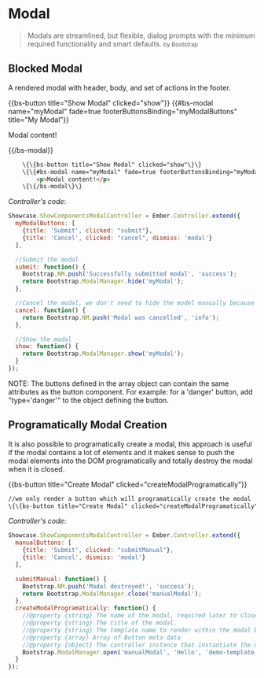 # Modal

> Modals are streamlined, but flexible, dialog prompts with the minimum required functionality and smart defaults.
<small>by Bootstrap</small>

## Blocked Modal

A rendered modal with header, body, and set of actions in the footer.

<div class="bs-example">
    {{bs-button title="Show Modal" clicked="show"}}
    {{#bs-modal name="myModal" fade=true footerButtonsBinding="myModalButtons" title="My Modal"}}
        <p>Modal content!</p>
    {{/bs-modal}}
</div>

``` html
    \{\{bs-button title="Show Modal" clicked="show"\}\}
    \{\{#bs-modal name="myModal" fade=true footerButtonsBinding="myModalButtons" title="My Modal"\}\}
        <p>Modal content!</p>
    \{\{/bs-modal\}\}
```

_Controller's code_:

``` javascript
Showcase.ShowComponentsModalController = Ember.Controller.extend({
  myModalButtons: [
    {title: 'Submit', clicked: "submit"},
    {title: 'Cancel', clicked: "cancel", dismiss: 'modal'}
  ],

  //Submit the modal
  submit: function() {
    Bootstrap.NM.push('Successfully submitted modal', 'success');
    return Bootstrap.ModalManager.hide('myModal');
  },

  //Cancel the modal, we don't need to hide the model manually because we set {..., dismiss: 'modal'} on the button meta data
  cancel: function() {
    return Bootstrap.NM.push('Modal was cancelled', 'info');
  },

  //Show the modal
  show: function() {
    return Bootstrap.ModalManager.show('myModal');
  }
});
```
NOTE: The buttons defined in the array object can contain the same attributes as the button component. For example: for a 'danger' button, add "type='danger'" to the object defining the button.


## Programatically Modal Creation

It is also possible to programatically create a modal, this approach is useful if the modal contains a lot of elements and it makes sense to push the modal elements into the DOM programatically and totally destroy the modal when it is closed.


<div class="bs-example">
    {{bs-button title="Create Modal" clicked="createModalProgramatically"}}
</div>

``` html
//we only render a button which will programatically create the modal
\{\{bs-button title="Create Modal" clicked="createModalProgramatically"\}\}
```

_Controller's code_:

``` javascript
Showcase.ShowComponentsModalController = Ember.Controller.extend({
  manualButtons: [
    {title: 'Submit', clicked: "submitManual"},
    {title: 'Cancel', dismiss: 'modal'}
  ],

  submitManual: function() {
    Bootstrap.NM.push('Modal destroyed!', 'success');
    return Bootstrap.ModalManager.close('manualModal');
  },
  createModalProgramatically: function() {
    //@property {string} The name of the modal, required later to close the modal (see submitManual function above)
    //@property {string} The title of the modal.
    //@property {string} The template name to render within the modal body, a View class may also be specified.
    //@property {array} Array of Button meta data
    //@property {object} The controller instance that instantiate the modal.
    Bootstrap.ModalManager.open('manualModal', 'Hello', 'demo-template', @manualButtons, this)
  }
});
```
